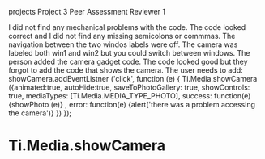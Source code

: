 projects
Project 3 Peer Assessment
Reviewer 1

I did not find any mechanical problems with the code. The code looked correct and I did not find any missing semicolons or commmas. The navigation between the two windos labels were off. The camera was labeled both win1 and win2 but you could switch between windows. The person added the camera gadget code. The code looked good but they forgot to add the code that shows the camera. The user needs to add:
showCamera.addEventListner ('click', function (e) {
Ti.Media.showCamera ({animated:true,
                    autoHide:true,
                    saveToPhotoGallery: true,
                    showControls: true,
                    mediaTypes: [Ti.Media.MEDIA_TYPE_PHOTO],
                    success: function(e) {showPhoto (e)} ,
                    error: function(e) {alert('there was a problem accessing the camera')}
                    })
  });
  
  Ti.Media.showCamera
========
